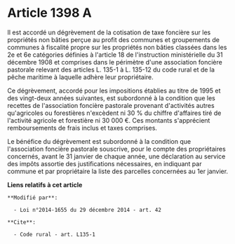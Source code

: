 # Article 1398 A

Il est accordé un dégrèvement de la cotisation de taxe foncière sur les propriétés non bâties perçue au profit des communes
et groupements de communes à fiscalité propre sur les propriétés non bâties classées dans les 2e et 6e catégories définies à
l'article 18 de l'instruction ministérielle du 31 décembre 1908 et comprises dans le périmètre d'une association foncière
pastorale relevant des articles L. 135-1 à L. 135-12 du code rural et de la pêche maritime à laquelle adhère leur
propriétaire. 

Ce dégrèvement, accordé pour les impositions établies au titre de 1995 et des  vingt-deux années suivantes, est subordonné à
la condition que les recettes de l'association foncière pastorale provenant d'activités autres qu'agricoles ou forestières
n'excèdent ni 30 % du chiffre d'affaires tiré de l'activité agricole et forestière ni 30 000 €. Ces montants s'apprécient
remboursements de frais inclus et taxes comprises. 

Le bénéfice du dégrèvement est subordonné à la condition que l'association foncière pastorale souscrive, pour le compte des
propriétaires concernés, avant le 31 janvier de chaque année, une déclaration au service des impôts assortie des
justifications nécessaires, en indiquant par commune et par propriétaire la liste des parcelles concernées au 1er janvier.

**Liens relatifs à cet article**

	**Modifié par**:

	  - Loi n°2014-1655 du 29 décembre 2014 - art. 42

	**Cite**:

	  - Code rural - art. L135-1
